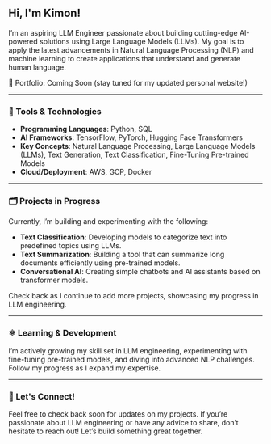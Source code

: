 ## Hi, I'm Kimon! 
I’m an aspiring LLM Engineer passionate about building cutting-edge AI-powered solutions using Large Language Models (LLMs). My goal is to apply the latest advancements in Natural Language Processing (NLP) and machine learning to create applications that understand and generate human language.

🔗 Portfolio: Coming Soon (stay tuned for my updated personal website!)

---

### 🧰 Tools & Technologies
- **Programming Languages**: Python, SQL
- **AI Frameworks**: TensorFlow, PyTorch, Hugging Face Transformers
- **Key Concepts**: Natural Language Processing, Large Language Models (LLMs), Text Generation, Text Classification, Fine-Tuning Pre-trained Models
- **Cloud/Deployment**: AWS, GCP, Docker

---

### 🗂️ Projects in Progress

Currently, I’m building and experimenting with the following:

- **Text Classification**: Developing models to categorize text into predefined topics using LLMs.
- **Text Summarization**: Building a tool that can summarize long documents efficiently using pre-trained models.
- **Conversational AI**: Creating simple chatbots and AI assistants based on transformer models.

Check back as I continue to add more projects, showcasing my progress in LLM engineering.

---

### ⚛️ Learning & Development 

I’m actively growing my skill set in LLM engineering, experimenting with fine-tuning pre-trained models, and diving into advanced NLP challenges. Follow my progress as I expand my expertise.

---

### 💌 Let's Connect!

Feel free to check back soon for updates on my projects. If you’re passionate about LLM engineering or have any advice to share, don’t hesitate to reach out! Let’s build something great together.

<!--
**kimonmono986/kimonmono986** is a ✨ _special_ ✨ repository because its `README.md` (this file) appears on your GitHub profile.

Here are some ideas to get you started:

- 🔭 I’m currently working on ...
- 🌱 I’m currently learning ...
- 👯 I’m looking to collaborate on ...
- 🤔 I’m looking for help with ...
- 💬 Ask me about ...
- 📫 How to reach me: ...
- 😄 Pronouns: ...
- ⚡ Fun fact: ...
-->
